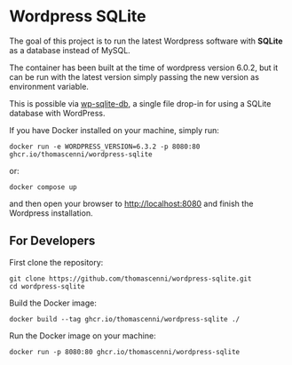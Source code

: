# Wordpress SQLite

The goal of this project is to run the latest Wordpress software with **SQLite** as a database instead of MySQL.

The container has been built at the time of wordpress version 6.0.2, but it can be run with the latest version simply passing the new version as environment variable.

This is possible via [wp-sqlite-db](https://github.com/aaemnnosttv/wp-sqlite-db), a single file drop-in for using a SQLite database with WordPress.

If you have Docker installed on your machine, simply run:

```
docker run -e WORDPRESS_VERSION=6.3.2 -p 8080:80 ghcr.io/thomascenni/wordpress-sqlite
```

or:

```
docker compose up
```

and then open your browser to [http://localhost:8080](http://localhost:8080) and finish the Wordpress installation.

## For Developers

First clone the repository:

```
git clone https://github.com/thomascenni/wordpress-sqlite.git
cd wordpress-sqlite
```

Build the Docker image:

```
docker build --tag ghcr.io/thomascenni/wordpress-sqlite ./
```

Run the Docker image on your machine:

```
docker run -p 8080:80 ghcr.io/thomascenni/wordpress-sqlite
```
